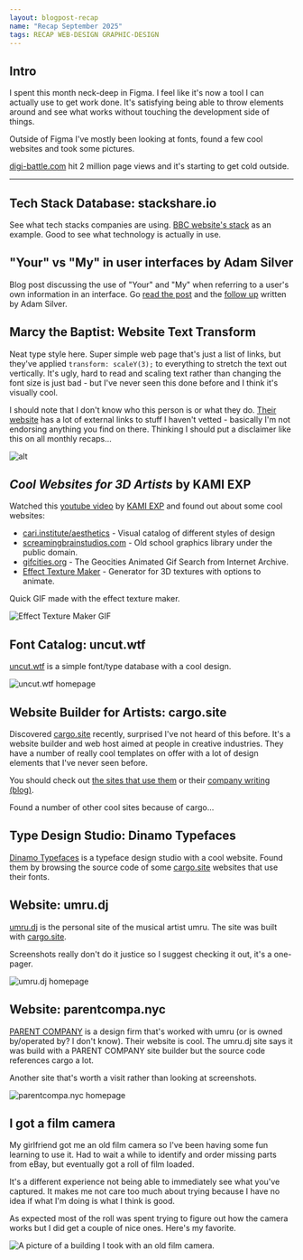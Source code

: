 ```yaml
---
layout: blogpost-recap
name: "Recap September 2025"
tags: RECAP WEB-DESIGN GRAPHIC-DESIGN
---
```


## Intro
I spent this month neck-deep in Figma. I feel like it's now a tool I can actually use to get work done. It's satisfying being able to throw elements around and see what works without touching the development side of things.

Outside of Figma I've mostly been looking at fonts, found a few cool websites and took some pictures. 

[digi-battle.com](https://digi-battle.com/) hit 2 million page views and it's starting to get cold outside.
<hr />


## Tech Stack Database: stackshare.io
See what tech stacks companies are using. [BBC website's stack](https://stackshare.io/bbc/bbc) as an example. Good to see what technology is actually in use. 


## "Your" vs "My" in user interfaces by Adam Silver
Blog post discussing the use of "Your" and "My" when referring to a user's own information in an interface. Go [read the post](https://adamsilver.io/blog/your-vs-my-in-user-interfaces/) and the [follow up](https://adamsilver.io/blog/my-response-to-hacker-news-comments/) written by Adam Silver.


## Marcy the Baptist: Website Text Transform
Neat type style here. Super simple web page that's just a list of links, but they've applied `transform: scaleY(3);` to everything to stretch the text out vertically. It's ugly, hard to read and scaling text rather than changing the font size is just bad - but I've never seen this done before and I think it's visually cool.

I should note that I don't know who this person is or what they do. [Their website](https://himerathreetimes.github.io/normal.html) has a lot of external links to stuff I haven't vetted - basically I'm not endorsing anything you find on there. Thinking I should put a disclaimer like this on all monthly recaps&hellip;

![alt](/assets/img/blog/recap-sep-2025/marcy.png)


## *Cool Websites for 3D Artists* by KAMI EXP
Watched this [youtube video](https://www.youtube.com/watch?v=vfcR6g1sfQ0) by [KAMI EXP](https://kamiexp.com) and found out about some cool websites:
- [cari.institute/aesthetics](https://cari.institute/aesthetics) - Visual catalog of different styles of design
- [screamingbrainstudios.com](https://screamingbrainstudios.com/) - Old school graphics library under the public domain.
- [gifcities.org](https://gifcities.org) - The Geocities Animated Gif Search from Internet Archive.
- [Effect Texture Maker](https://mebiusbox.github.io/contents/EffectTextureMaker/) - Generator for 3D textures with options to animate. 

Quick GIF made with the effect texture maker.

![Effect Texture Maker GIF](/assets/img/blog/recap-sep-2025/EffectTextureMaker.gif)


## Font Catalog: uncut.wtf
[uncut.wtf](https://uncut.wtf/) is a simple font/type database with a cool design.

![uncut.wtf homepage](/assets/img/blog/recap-sep-2025/UNCUT.wtf.png)


## Website Builder for Artists: cargo.site
Discovered [cargo.site](https://cargo.site/) recently, surprised I've not heard of this before. It's a website builder and web host aimed at people in creative industries. They have a number of really cool templates on offer with a lot of design elements that I've never seen before. 

You should check out [the sites that use them](https://cargo.site/company-writing/sites-in-use) or their [company writing (blog)](https://cargo.site/company-writing).

Found a number of other cool sites because of cargo&hellip;


## Type Design Studio: Dinamo Typefaces
[Dinamo Typefaces](https://abcdinamo.com/) is a typeface design studio with a cool website. Found them by browsing the source code of some [cargo.site](https://cargo.site/) websites that use their fonts.


## Website: umru.dj
[umru.dj](https://umru.dj/) is the personal site of the musical artist umru. The site was built with [cargo.site](https://cargo.site/).

Screenshots really don't do it justice so I suggest checking it out, it's a one-pager. 

![umru.dj homepage](/assets/img/blog/recap-sep-2025/umru.dj.png)


## Website: parentcompa.nyc
[PARENT COMPANY](https://parentcompa.nyc/) is a design firm that's worked with umru (or is owned by/operated by? I don't know). Their website is cool. The umru.dj site says it was build with a PARENT COMPANY site builder but the source code references cargo a lot.

Another site that's worth a visit rather than looking at screenshots.

![parentcompa.nyc homepage](/assets/img/blog/recap-sep-2025/parentcompa.nyc.png)


## I got a film camera
My girlfriend got me an old film camera so I've been having some fun learning to use it. Had to wait a while to identify and order missing parts from eBay, but eventually got a roll of film loaded. 

It's a different experience not being able to immediately see what you've captured. It makes me not care too much about trying because I have no idea if what I'm doing is what I think is good.

As expected most of the roll was spent trying to figure out how the camera works but I did get a couple of nice ones. Here's my favorite.

![A picture of a building I took with an old film camera.](/assets/img/blog/recap-sep-2025/film.JPG)